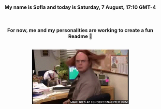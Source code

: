 


<div align="center">
<h3 >My name is Sofia and today is Saturday, 7 August, 17:10 GMT-4</h3><br>
<h3 >For now, me and my personalities are working to create a fun Readme 👋
</h3><br>
<img src='img/dwight.gif' alt='working...'/>
</div>
